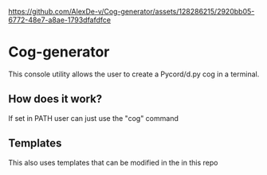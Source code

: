 https://github.com/AlexDe-v/Cog-generator/assets/128286215/2920bb05-6772-48e7-a8ae-1793dfafdfce

# Cog-generator
This console utility allows the user to create a Pycord/d.py cog in a terminal.


## How does it work?
If set in PATH user can just use the "cog" command

## Templates
This also uses templates that can be modified in the in this repo
